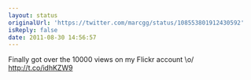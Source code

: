```yaml
---
layout: status
originalUrl: 'https://twitter.com/marcgg/status/108553801912430592'
isReply: false
date: 2011-08-30 14:56:57
---
```


Finally got over the 10000 views on my Flickr account \o/ http://t.co/idhKZW9
